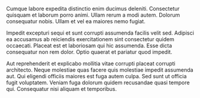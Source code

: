 Cumque labore expedita distinctio enim ducimus deleniti. Consectetur quisquam et laborum porro animi. Ullam rerum a modi autem. Dolorum consequatur nobis. Ullam et vel ea maiores nemo fugiat.
 Impedit excepturi sequi et sunt corrupti assumenda facilis velit sed. Adipisci ea accusamus ab reiciendis exercitationem sint consectetur quidem occaecati. Placeat est et laboriosam qui hic assumenda. Esse dicta consequatur non rem dolor. Optio quaerat et pariatur quod impedit.
 Aut reprehenderit et explicabo mollitia vitae corrupti placeat corrupti architecto. Neque molestiae quas facere quis molestiae impedit assumenda aut. Qui eligendi officiis maiores est fuga autem culpa. Sed sunt ut officia fugit voluptatem. Veniam fuga dolorum quidem recusandae quasi tempore qui. Consequatur nisi aliquam et temporibus.